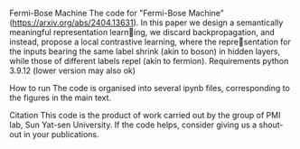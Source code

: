 Fermi-Bose Machine
The code for "Fermi-Bose Machine" (https://arxiv.org/abs/2404.13631). In this paper we design a semantically meaningful representation learning, we discard backpropagation, and instead, propose a local contrastive learning, where the representation for the inputs bearing the same label shrink (akin to boson) in hidden layers, while those of different labels repel (akin to fermion).
Requirements
python 3.9.12 (lower version may also ok)

How to run
The code is organised into several ipynb files, corresponding to the figures in the main text.

Citation
This code is the product of work carried out by the group of PMI lab, Sun Yat-sen University. If the code helps, consider giving us a shout-out in your publications.
